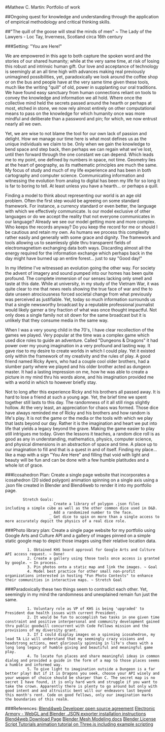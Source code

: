 #Mathew C. Martin: Portfolio of work

##Ongoing quest for knowledge and understanding through the application of empirical methodology and critical thinking skills.

##"The quill of the goose will steal the minds of men" ~ The Lady of the Lawyers - Loc Tay, Inverness, Scotland circa 16th century

###Setting: "You are Here!"

We are empowered in this age to both capture the spoken word and the stories of our shared humanity; while at the very same time, at risk of losing this robust and intrinsic human gift. Our love and acceptance of technology is seemingly at an all time high with advances making real previously unimagined possibilities, yet, paradoxically we look around the coffee shop or on the bus and people have at the very same time given these tools, much like the writing "quill" of old, power in supplanting our oral traditions. We have found easy sanctuary from human connections reliant on tools to convey the knowledge and information we all hold. Where once the collective mind held the secrets passed around the hearth or perhaps at most, etched in stone, we now rely almost entirely on other computational means to pass on the knowledge for which humanity once was more mindful and deliberate than a password and pin; for which, we now entrust nearly all we own.

Yet, we are wise to not blame the tool for our own lack of passion and delight. How we manage our time here is what most defines us as the unique individuals we claim to be. Only when we gain the knowledge to bend space and step back, then perhaps we can regain what we've lost, until then forward through the one constant we can depend. Which leads me to my point, one defined by numbers in space, not time. Geometry lies at the heart of geography, as its mathematic principles are much the same. My focus of study and much of my life experience and has been in both cartography and computer science. Communicating information and witnessing the evolution from analog to digital has been my life for so long it is far to boring to tell. At least unless you have a hearth... or perhaps a quill.

Finding a model to think about representing our world is an age old problem. Often the first step would be agreeing on some standard framework. For instance, a currency standard or even better, the language with which we effectively communicate. Is our model exclusive of other languages or do we accept the reality that not everyone communicates in our language? Already we see our model getting more and more complex. Who keeps the records anyway? Do you keep the record for me or should I be cautious and retain my own. As humans we process this complexity rather easily and generally with some grace and dignity. The framework and tools allowing us to seamlessly glide thru transparent fields of electromagnetism exchanging data both ways. Discarding almost all the energy required for the information exchange which perhaps back in the day might have burned up an entire forest... just to say "Good day!"

In my lifetime I've witnessed an evolution going the other way. For society the advent of imagery and sound pumped into our homes has been quite profound. The complete immersion of our senses lacking only smell and taste at this date. While at university, in my study of the Vietnam War, it was quite clear to me that news reels showing the true face of war and the to date unseen atrociousness forced societal change from what previously was perceived as justifiable. Yet, today so much information surrounds us that a single newsworthy broadcast by a reputable professional journalist would likely garner a tiny fraction of what was once thought impactful. Not only does a single family not sit down for the same broadcast but it is unlikely that they consume media in the same way.

When I was a very young child in the 70's, I have clear recollection of the games we played. Very popular at the time was a complex game which used dice roles to guide an adventure. Called "Dungeons & Dragons" it had power over my young imagination in a very profound and lasting way. It gave rise to my desire to create worlds in which I could play. Yet it existed only within the framework of my creativity and the rules of play. A good friend named Ricky Ayers, who had a couple cool older brothers, had a slumber party where we played and his older brother acted as dungeon master. It had a lasting impression on me, how he was able to create a picture in my mind thru his words alone, and his imagination provided me with a world in which to however briefly stay.

Not to long after this experience Ricky and his brothers all passed away. It is hard to lose a friend at such a young age. Yet, the brief time we spent together still lasts to this day. The randomness of it all still rings slightly hollow. At the very least, an appreciation for chaos was formed. Those dice have always reminded me of Ricky and his brothers and how random is life's play. It is not the game or the media or the tools with which we play that lasts beyond our day. Rather it is the imagination and heart we put into life that yields a legacy beyond the grave. Making the game easier to play still intrigues me today. Given the lessons it teaches, a random dice roll is as good as any in understanding, mathematics, physics, computer science, and physical dimensions in an abstraction of space and time. A place up to our imagination to fill and that is a quest in and of itself. Finding my place... like a map with a sign "You Are Here" and filling that void with light and beauty will be fun and can be done with a few humble platitudes and a whole lot of grace.

###Icosahedron Plan: Create a single page website that incorporates a icosahedron (20 sided polygon) animation spinning on a single axis using a .json file created in Blender and Blend4web to render it into my portfolio page.

            Stretch Goals:
                        _ Create a library of polygon .json files including a simple cube as well as the other common dice used in D&D.
                        _ Add a randomized number to the face.
                        _ Get dice to spin on more than a single access to more accurately depict the physics of a real dice role.

###Photo library plan: Create a single page website for my portfolio using Google Arts and Culture API and a gallery of images pinned on a simple static google map to depict those images using their relative location data.

              1. Obtained KHS board approval for Google Arts and Culture API access request. ~ Done!
              2. Create a gallery using those tools once access is granted by google. ~ In process.
              3. Pin photos onto a static map and link the images. ~ Goal
              4. Model best practice for other small non-profit organizations interested in hosting "Fun Photo Contests" to enhance their communities in interactive maps. ~ Stretch Goal

###Paradoxically these two things seem to contradict each other. Yet, seemingly in my mind the randomness and unexplained remain fun just the same.

              1. Voluntary role as VP of KHS is being 'upgraded' to President due health issues with current President.
              2. It would be fun to accomplish two tasks in one given time constraint and positive interpersonal and community development gained thru public goodwill concurrent with Code Fellows mission and the provisions of my diversity grant.
              3. If I could display images on a spinning icosahedron, my lead TA Liz will understand that my seemingly crazy visions and headstrong actions, meet gloriously spinning in life's chaos with a long long legacy of humble giving and beautiful and meaningful game play.
              4. To locate fun places and share meaningful ideas in common dialog and provided a guide in the form of a map to those places seems a humble and informed way.
              5. To give light to imagination outside a Dungeon is a far better play! But if it is Dragons you seek, choose your API wisely and your weapon of choice should be sharper than C. The secret map is no secret I have found, it is only hard work and struggle if you want to take the crown. Apparently there is plenty to go around but only with good intent and and altruistic bent will our endeavors last beyond this month's rent. Code on good fellows, only our imagination marks the boundaries of this realm.

###References:
 [Blend4web Developer open source agreement](https://www.blend4web.com/en/technologies/blend4web-ce/)
 [Electronic Armory - WebGL and Blender .JSON exporter installation instructions](http://www.electronicarmory.com/articles/exporting-blender-models-to-threejs-webgl/)
 [Blend4web Download Page](https://www.blend4web.com/en/downloads/)
 [Blender Mesh Modeling docs](https://docs.blender.org/manual/en/dev/modeling/meshes/introduction.html)
 [Blender License](https://docs.blender.org/manual/en/dev/about/license.html)
 [Script Tutorials animation tutorial on Three.js including example scripting](https://www.script-tutorials.com/webgl-with-three-js-lesson-11/)
